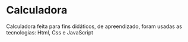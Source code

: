 # Calculadora
 Calculadora feita para fins didáticos, de apreendizado, foram usadas as tecnologias: Html, Css e JavaScript
